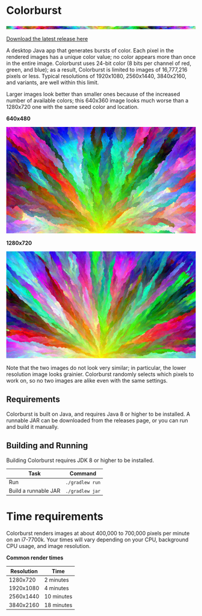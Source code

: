 # Colorburst

![colorburst-header](./images/header.png)

[Download the latest release here](https://github.com/samcarlberg/colorburst/releases/latest)

A desktop Java app that generates bursts of color. Each pixel in the rendered images has a unique color value; no color
appears more than once in the entire image. Colorburst uses 24-bit color (8 bits per channel of red, green, and blue);
as a result, Colorburst is limited to images of 16,777,216 pixels or less. Typical resolutions of 1920x1080, 2560x1440,
3840x2160, and variants, are well within this limit.

Larger images look better than smaller ones because of the increased number of available colors; this 640x360 image
looks much worse than a 1280x720 one with the same seed color and location.

**640x480**

![colorburst-example-low-res](./images/colorburst-640x360.png)

**1280x720**

![colorburst-example-high-res](./images/colorburst-1280x720.png)

Note that the two images do not look very similar; in particular, the lower resolution image looks grainier.
Colorburst randomly selects which pixels to work on, so no two images are alike even with the same settings.

## Requirements

Colorburst is built on Java, and requires Java 8 or higher to be installed. A runnable JAR can be downloaded from the
releases page, or you can run and build it manually.

## Building and Running

Building Colorburst requires JDK 8 or higher to be installed. 

| Task | Command |
|---|---|
| Run | `./gradlew run` |
| Build a runnable JAR | `./gradlew jar` |

# Time requirements

Colorburst renders images at about 400,000 to 700,000 pixels per minute on an i7-7700k. Your times will vary depending
on your CPU, background CPU usage, and image resolution.

**Common render times**

| Resolution | Time |
|---|---|
| 1280x720 | 2 minutes |
| 1920x1080 | 4 minutes |
| 2560x1440 | 10 minutes |
| 3840x2160 | 18 minutes |
